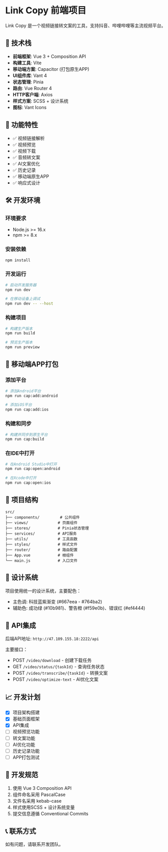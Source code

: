 # Link Copy 前端项目

Link Copy 是一个视频链接转文案的工具，支持抖音、哔哩哔哩等主流视频平台。

## 🚀 技术栈

- **前端框架**: Vue 3 + Composition API
- **构建工具**: Vite
- **移动端方案**: Capacitor (打包原生APP)
- **UI组件库**: Vant 4
- **状态管理**: Pinia
- **路由**: Vue Router 4
- **HTTP客户端**: Axios
- **样式方案**: SCSS + 设计系统
- **图标**: Vant Icons

## 📱 功能特性

- ✅ 视频链接解析
- ✅ 视频预览
- ✅ 视频下载
- ✅ 音频转文案
- ✅ AI文案优化
- ✅ 历史记录
- ✅ 移动端原生APP
- ✅ 响应式设计

## 🛠️ 开发环境

### 环境要求
- Node.js >= 16.x
- npm >= 8.x

### 安装依赖
```bash
npm install
```

### 开发运行
```bash
# 启动开发服务器
npm run dev

# 在移动设备上调试
npm run dev -- --host
```

### 构建项目
```bash
# 构建生产版本
npm run build

# 预览生产版本
npm run preview
```

## 📱 移动端APP打包

### 添加平台
```bash
# 添加Android平台
npm run cap:add:android

# 添加iOS平台
npm run cap:add:ios
```

### 构建和同步
```bash
# 构建并同步到原生平台
npm run cap:build
```

### 在IDE中打开
```bash
# 在Android Studio中打开
npm run cap:open:android

# 在Xcode中打开
npm run cap:open:ios
```

## 📁 项目结构

```
src/
├── components/         # 公共组件
├── views/             # 页面组件
├── stores/            # Pinia状态管理
├── services/          # API服务
├── utils/             # 工具函数
├── styles/            # 样式文件
├── router/            # 路由配置
├── App.vue            # 根组件
└── main.js            # 入口文件
```

## 🎨 设计系统

项目使用统一的设计系统，主要配色：
- 主色调: 科技蓝紫渐变 (#667eea - #764ba2)
- 辅助色: 成功绿 (#10b981)、警告橙 (#f59e0b)、错误红 (#ef4444)

## 🔗 API集成

后端API地址: `http://47.109.155.18:2222/api`

主要接口：
- POST `/video/download` - 创建下载任务
- GET `/video/status/{taskId}` - 查询任务状态
- POST `/video/transcribe/{taskId}` - 转换文案
- POST `/video/optimize-text` - AI优化文案

## 📈 开发计划

- [x] 项目架构搭建
- [x] 基础页面框架
- [x] API集成
- [ ] 视频预览功能
- [ ] 转文案功能
- [ ] AI优化功能
- [ ] 历史记录功能
- [ ] APP打包测试

## 🤝 开发规范

1. 使用 Vue 3 Composition API
2. 组件命名采用 PascalCase
3. 文件名采用 kebab-case
4. 样式使用SCSS + 设计系统变量
5. 提交信息遵循 Conventional Commits

## 📞 联系方式

如有问题，请联系开发团队。 